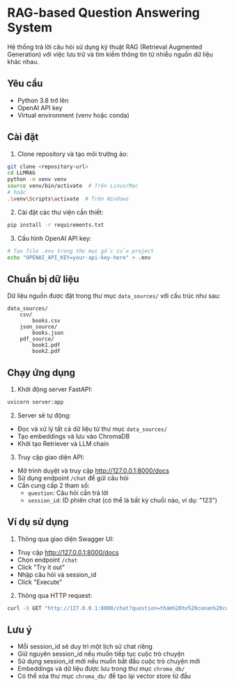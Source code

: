 # RAG-based Question Answering System

Hệ thống trả lời câu hỏi sử dụng kỹ thuật RAG (Retrieval Augmented Generation) với việc lưu trữ và tìm kiếm thông tin từ nhiều nguồn dữ liệu khác nhau.

## Yêu cầu

- Python 3.8 trở lên
- OpenAI API key
- Virtual environment (venv hoặc conda)

## Cài đặt

1. Clone repository và tạo môi trường ảo:
```bash
git clone <repository-url>
cd LLMRAG
python -m venv venv
source venv/bin/activate  # Trên Linux/Mac
# hoặc
.\venv\Scripts\activate  # Trên Windows
```

2. Cài đặt các thư viện cần thiết:
```bash
pip install -r requirements.txt
```

3. Cấu hình OpenAI API key:
```bash
# Tạo file .env trong thư mục gốc của project
echo "OPENAI_API_KEY=your-api-key-here" > .env
```

## Chuẩn bị dữ liệu

Dữ liệu nguồn được đặt trong thư mục `data_sources/` với cấu trúc như sau:
```
data_sources/
    csv/
        books.csv
    json_source/
        books.json
    pdf_source/
        book1.pdf
        book2.pdf
```

## Chạy ứng dụng

1. Khởi động server FastAPI:
```bash
uvicorn server:app
```

2. Server sẽ tự động:
- Đọc và xử lý tất cả dữ liệu từ thư mục `data_sources/`
- Tạo embeddings và lưu vào ChromaDB
- Khởi tạo Retriever và LLM chain

3. Truy cập giao diện API:
- Mở trình duyệt và truy cập http://127.0.0.1:8000/docs
- Sử dụng endpoint `/chat` để gửi câu hỏi
- Cần cung cấp 2 tham số:
  - `question`: Câu hỏi cần trả lời
  - `session_id`: ID phiên chat (có thể là bất kỳ chuỗi nào, ví dụ: "123")

## Ví dụ sử dụng

1. Thông qua giao diện Swagger UI:
- Truy cập http://127.0.0.1:8000/docs
- Chọn endpoint `/chat`
- Click "Try it out"
- Nhập câu hỏi và session_id
- Click "Execute"

2. Thông qua HTTP request:
```bash
curl -X GET "http://127.0.0.1:8000/chat?question=thám%20tử%20conan%20của%20nhà%20xuất%20bản%20nào?&session_id=123"
```

## Lưu ý

- Mỗi session_id sẽ duy trì một lịch sử chat riêng
- Giữ nguyên session_id nếu muốn tiếp tục cuộc trò chuyện
- Sử dụng session_id mới nếu muốn bắt đầu cuộc trò chuyện mới
- Embeddings và dữ liệu được lưu trong thư mục `chroma_db/`
- Có thể xóa thư mục `chroma_db/` để tạo lại vector store từ đầu
